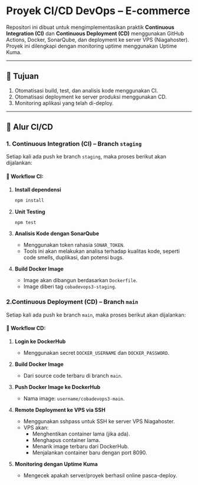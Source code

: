 # Proyek CI/CD DevOps – E-commerce

Repositori ini dibuat untuk mengimplementasikan praktik **Continuous Integration (CI)** dan **Continuous Deployment (CD)** menggunakan GitHub Actions, Docker, SonarQube, dan deployment ke server VPS (Niagahoster). Proyek ini dilengkapi dengan monitoring uptime menggunakan Uptime Kuma.

---

## 📌 Tujuan

1. Otomatisasi build, test, dan analisis kode menggunakan CI.
2. Otomatisasi deployment ke server produksi menggunakan CD.
3. Monitoring aplikasi yang telah di-deploy.

---

## 🔁 Alur CI/CD

### 1. Continuous Integration (CI) – Branch `staging`
Setiap kali ada push ke branch `staging`, maka proses berikut akan dijalankan:

#### 🔄 Workflow CI:

1. **Install dependensi**
   ```bash
   npm install

2. **Unit Testing**
   ```bash
   npm test
   ```

3. **Analisis Kode dengan SonarQube**
   - Menggunakan token rahasia `SONAR_TOKEN`.
   - Tools ini akan melakukan analisa terhadap kualitas kode, seperti code smells, duplikasi, dan potensi bugs.

4. **Build Docker Image**
   - Image akan dibangun berdasarkan `Dockerfile`.
   - Image diberi tag `cobadevops3-staging`.

### 2.Continuous Deployment (CD) – Branch `main`
Setiap kali ada push ke branch `main`, maka proses berikut akan dijalankan:

#### 🔄 Workflow CD:

1. **Login ke DockerHub**
   - Menggunakan secret `DOCKER_USERNAME` dan `DOCKER_PASSWORD`.

2. **Build Docker Image**
   - Dari source code terbaru di branch `main`.

3. **Push Docker Image ke DockerHub**
   - Nama image: `username/cobadevops3-main`.

4. **Remote Deployment ke VPS via SSH**
   - Menggunakan sshpass untuk SSH ke server VPS Niagahoster.
   - VPS akan:
      - Menghentikan container lama (jika ada).
      - Menghapus container lama.
      - Menarik image terbaru dari DockerHub.
      - Menjalankan container baru dengan port 8090.

5. **Monitoring dengan Uptime Kuma**
   - Mengecek apakah server/proyek berhasil online pasca-deploy.

